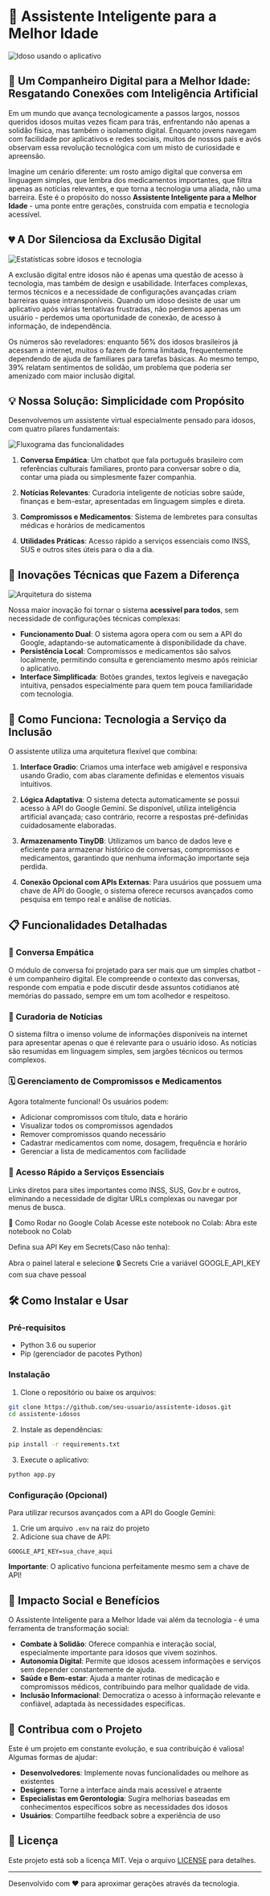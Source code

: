 # 🌟 Assistente Inteligente para a Melhor Idade

![Idoso usando o aplicativo](/home/ubuntu/projeto_assistente_idosos/images/idoso_usando_app.png)

## 👵 Um Companheiro Digital para a Melhor Idade: Resgatando Conexões com Inteligência Artificial

Em um mundo que avança tecnologicamente a passos largos, nossos queridos idosos muitas vezes ficam para trás, enfrentando não apenas a solidão física, mas também o isolamento digital. Enquanto jovens navegam com facilidade por aplicativos e redes sociais, muitos de nossos pais e avós observam essa revolução tecnológica com um misto de curiosidade e apreensão.

Imagine um cenário diferente: um rosto amigo digital que conversa em linguagem simples, que lembra dos medicamentos importantes, que filtra apenas as notícias relevantes, e que torna a tecnologia uma aliada, não uma barreira. Este é o propósito do nosso **Assistente Inteligente para a Melhor Idade** - uma ponte entre gerações, construída com empatia e tecnologia acessível.

## 💔 A Dor Silenciosa da Exclusão Digital

![Estatísticas sobre idosos e tecnologia](/home/ubuntu/projeto_assistente_idosos/images/estatisticas_idosos.png)

A exclusão digital entre idosos não é apenas uma questão de acesso à tecnologia, mas também de design e usabilidade. Interfaces complexas, termos técnicos e a necessidade de configurações avançadas criam barreiras quase intransponíveis. Quando um idoso desiste de usar um aplicativo após várias tentativas frustradas, não perdemos apenas um usuário - perdemos uma oportunidade de conexão, de acesso à informação, de independência.

Os números são reveladores: enquanto 56% dos idosos brasileiros já acessam a internet, muitos o fazem de forma limitada, frequentemente dependendo de ajuda de familiares para tarefas básicas. Ao mesmo tempo, 39% relatam sentimentos de solidão, um problema que poderia ser amenizado com maior inclusão digital.

## 💡 Nossa Solução: Simplicidade com Propósito

Desenvolvemos um assistente virtual especialmente pensado para idosos, com quatro pilares fundamentais:

![Fluxograma das funcionalidades](/home/ubuntu/projeto_assistente_idosos/images/fluxograma_app.png)

1. **Conversa Empática**: Um chatbot que fala português brasileiro com referências culturais familiares, pronto para conversar sobre o dia, contar uma piada ou simplesmente fazer companhia.

2. **Notícias Relevantes**: Curadoria inteligente de notícias sobre saúde, finanças e bem-estar, apresentadas em linguagem simples e direta.

3. **Compromissos e Medicamentos**: Sistema de lembretes para consultas médicas e horários de medicamentos

4. **Utilidades Práticas**: Acesso rápido a serviços essenciais como INSS, SUS e outros sites úteis para o dia a dia.

## 🚀 Inovações Técnicas que Fazem a Diferença

![Arquitetura do sistema](/home/ubuntu/projeto_assistente_idosos/images/arquitetura_sistema.png)

Nossa maior inovação foi tornar o sistema **acessível para todos**, sem necessidade de configurações técnicas complexas:

- **Funcionamento Dual**: O sistema agora opera com ou sem a API do Google, adaptando-se automaticamente à disponibilidade da chave.
- **Persistência Local**: Compromissos e medicamentos são salvos localmente, permitindo consulta e gerenciamento mesmo após reiniciar o aplicativo.
- **Interface Simplificada**: Botões grandes, textos legíveis e navegação intuitiva, pensados especialmente para quem tem pouca familiaridade com tecnologia.

## 🧠 Como Funciona: Tecnologia a Serviço da Inclusão

O assistente utiliza uma arquitetura flexível que combina:

1. **Interface Gradio**: Criamos uma interface web amigável e responsiva usando Gradio, com abas claramente definidas e elementos visuais intuitivos.

2. **Lógica Adaptativa**: O sistema detecta automaticamente se possui acesso à API do Google Gemini. Se disponível, utiliza inteligência artificial avançada; caso contrário, recorre a respostas pré-definidas cuidadosamente elaboradas.

3. **Armazenamento TinyDB**: Utilizamos um banco de dados leve e eficiente para armazenar histórico de conversas, compromissos e medicamentos, garantindo que nenhuma informação importante seja perdida.

4. **Conexão Opcional com APIs Externas**: Para usuários que possuem uma chave de API do Google, o sistema oferece recursos avançados como pesquisa em tempo real e análise de notícias.

## 📋 Funcionalidades Detalhadas

### 💬 Conversa Empática
O módulo de conversa foi projetado para ser mais que um simples chatbot - é um companheiro digital. Ele compreende o contexto das conversas, responde com empatia e pode discutir desde assuntos cotidianos até memórias do passado, sempre em um tom acolhedor e respeitoso.

### 📰 Curadoria de Notícias
O sistema filtra o imenso volume de informações disponíveis na internet para apresentar apenas o que é relevante para o usuário idoso. As notícias são resumidas em linguagem simples, sem jargões técnicos ou termos complexos.

### 🗓️ Gerenciamento de Compromissos e Medicamentos
Agora totalmente funcional! Os usuários podem:
- Adicionar compromissos com título, data e horário
- Visualizar todos os compromissos agendados
- Remover compromissos quando necessário
- Cadastrar medicamentos com nome, dosagem, frequência e horário
- Gerenciar a lista de medicamentos com facilidade

### 🔗 Acesso Rápido a Serviços Essenciais
Links diretos para sites importantes como INSS, SUS, Gov.br e outros, eliminando a necessidade de digitar URLs complexas ou navegar por menus de busca.



🚀 Como Rodar no Google Colab
Acesse este notebook no Colab: Abra este notebook no Colab

Defina sua API Key em Secrets(Caso não tenha):

Abra o painel lateral e selecione 🔒 Secrets
Crie a variável GOOGLE_API_KEY com sua chave pessoal


## 🛠️ Como Instalar e Usar

### Pré-requisitos
- Python 3.6 ou superior
- Pip (gerenciador de pacotes Python)

### Instalação

1. Clone o repositório ou baixe os arquivos:
```bash
git clone https://github.com/seu-usuario/assistente-idosos.git
cd assistente-idosos
```

2. Instale as dependências:
```bash
pip install -r requirements.txt
```

3. Execute o aplicativo:
```bash
python app.py
```

### Configuração (Opcional)
Para utilizar recursos avançados com a API do Google Gemini:

1. Crie um arquivo `.env` na raiz do projeto
2. Adicione sua chave de API:
```
GOOGLE_API_KEY=sua_chave_aqui
```

**Importante**: O aplicativo funciona perfeitamente mesmo sem a chave de API!

## 🌈 Impacto Social e Benefícios

O Assistente Inteligente para a Melhor Idade vai além da tecnologia - é uma ferramenta de transformação social:

- **Combate à Solidão**: Oferece companhia e interação social, especialmente importante para idosos que vivem sozinhos.
- **Autonomia Digital**: Permite que idosos acessem informações e serviços sem depender constantemente de ajuda.
- **Saúde e Bem-estar**: Ajuda a manter rotinas de medicação e compromissos médicos, contribuindo para melhor qualidade de vida.
- **Inclusão Informacional**: Democratiza o acesso à informação relevante e confiável, adaptada às necessidades específicas.

## 🤝 Contribua com o Projeto

Este é um projeto em constante evolução, e sua contribuição é valiosa! Algumas formas de ajudar:

- **Desenvolvedores**: Implemente novas funcionalidades ou melhore as existentes
- **Designers**: Torne a interface ainda mais acessível e atraente
- **Especialistas em Gerontologia**: Sugira melhorias baseadas em conhecimentos específicos sobre as necessidades dos idosos
- **Usuários**: Compartilhe feedback sobre a experiência de uso

## 📄 Licença

Este projeto está sob a licença MIT. Veja o arquivo [LICENSE](LICENSE) para detalhes.

---

Desenvolvido com ❤️ para aproximar gerações através da tecnologia.
